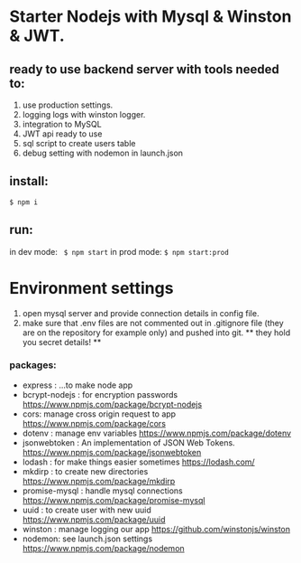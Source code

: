 # Starter Nodejs with Mysql & Winston & JWT.

## ready to use backend server with tools needed to:
1. use production settings.
2. logging logs with winston logger.
3. integration to MySQL 
4. JWT api ready to use
5. sql script to create users table 
6. debug setting with nodemon in launch.json 

## install:

``` $ npm i ``` 

## run:
in dev mode: ``` $ npm start```
in prod mode: ``` $ npm start:prod ```

# Environment settings
 
1. open mysql server and provide connection details in config file.
2. make sure that .env files are not commented out in .gitignore file (they are on the repository for example only) and pushed into git. ** they hold you secret details! **


### packages: 
   - express : ...to make node app 
   - bcrypt-nodejs : for encryption passwords https://www.npmjs.com/package/bcrypt-nodejs
   - cors: manage cross origin request to app https://www.npmjs.com/package/cors
   - dotenv : manage env variables  https://www.npmjs.com/package/dotenv
   - jsonwebtoken : An implementation of JSON Web Tokens. https://www.npmjs.com/package/jsonwebtoken
   - lodash : for make things easier sometimes https://lodash.com/
   - mkdirp : to create new directories https://www.npmjs.com/package/mkdirp
   - promise-mysql : handle mysql connections https://www.npmjs.com/package/promise-mysql
   - uuid : to create user with new uuid https://www.npmjs.com/package/uuid
   - winston : manage logging our app  https://github.com/winstonjs/winston
   - nodemon: see launch.json settings https://www.npmjs.com/package/nodemon
